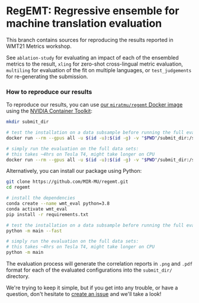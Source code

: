 # RegEMT: Regressive ensemble for machine translation evaluation

This branch contains sources for reproducing the results reported in WMT21
Metrics workshop.

See `ablation-study` for evaluating an impact of each of the ensembled metrics
to the result, `xling` for zero-shot cross-lingual metric evaluation,
`multiling` for evaluation of the fit on multiple languages, or
`test_judgements` for re-generating the submission.

### How to reproduce our results

To reproduce our results, you can use [our `miratmu/regemt` Docker
image][docker] using the [NVIDIA Container Toolkit][nvidia-docker]:

```sh
mkdir submit_dir

# test the installation on a data subsample before running the full evaluation process:
docker run --rm --gpus all -u $(id -u):$(id -g) -v "$PWD"/submit_dir:/submit_dir miratmu/regemt --fast

# simply run the evaluation on the full data sets:
# this takes ~4hrs on Tesla T4, might take longer on CPU
docker run --rm --gpus all -u $(id -u):$(id -g) -v "$PWD"/submit_dir:/submit_dir miratmu/regemt
```

Alternatively, you can install our package using Python:

```sh
git clone https://github.com/MIR-MU/regemt.git
cd regemt

# install the dependencies
conda create --name wmt_eval python=3.8
conda activate wmt_eval
pip install -r requirements.txt

# test the installation on a data subsample before running the full evaluation process:
python -m main --fast

# simply run the evaluation on the full data sets:
# this takes ~4hrs on Tesla T4, might take longer on CPU
python -m main
```

The evaluation process will generate the correlation reports in `.png` and
`.pdf` format for each of the evaluated configurations into the `submit_dir/`
directory.

We're trying to keep it simple, but if you get into any trouble, or have a
question, don't hesitate to [create an issue][issues] and we'll take a look!

 [docker]: https://hub.docker.com/r/miratmu/regemt
 [nvidia-docker]: https://github.com/NVIDIA/nvidia-docker
 [issues]: https://github.com/MIR-MU/regemt/issues
